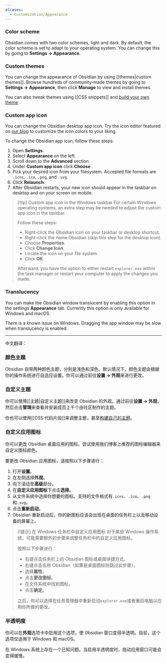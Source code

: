 ```yaml
---
aliases:
  - Customization/Appearance
---
```

### Color scheme

Obsidian comes with two color schemes, light and dark. By default, the color scheme is set to adapt to your operating system. You can change this by going to **Settings → Appearance**.

### Custom themes

You can change the appearance of Obsidian by using [[themes|custom themes]]. Browse hundreds of community-made themes by going to **Settings → Appearance**, then click **Manage** to view and install themes.

You can also tweak themes using [[CSS snippets]] and [build your own theme](https://docs.obsidian.md/Themes/App+themes/Build+a+theme) .

### Custom app icon

You can change the Obsidian desktop app icon. Try the icon editor featured on [our blog](https://obsidian.md/blog/new-obsidian-icon/) to customize the icon colors to your liking.

To change the Obsidian app icon, follow these steps:

1. Open **Settings**.
2. Select **Appearance** on the left.
3. Scroll down to the **Advanced** section.
4. Under **Custom app icon** click **Choose** .
5. Pick your desired icon from your filesystem.  Accepted file formats are `.icns`, `.ico`, `.png`, and `.svg`.
6. Click **Relaunch**.
7. After Obsidian restarts, your new icon should appear in the taskbar on desktop and on your screen on mobile.

> [!tip] Custom app icon in the  Windows taskbar 
> For certain Windows operating systems, an extra step may be needed to adjust the custom app icon in the taskbar.
> 
> Follow these steps:
> - Right-click the Obsidian icon on your taskbar or desktop shortcut.
> - Right-click the name Obsidian (skip this step for the desktop icon).
> - Choose **Properties**.
> - Click **Change Icon**.
> - Locate the icon on your file system.
> - Click **OK**.
> 
> Afterward, you have the option to either restart `explorer.exe` within the task manager or restart your computer to apply the changes you made.

### Translucency

You can make the Obsidian window translucent by enabling this option in the settings **Appearance** tab. Currently this option is only available for Windows and macOS.

There is a known issue on Windows. Dragging the app window may be slow when translucency is enabled.



---

中文翻译：
### 颜色主题

Obsidian 自带两种颜色主题，分别是浅色和深色。默认情况下，颜色主题会根据你的操作系统进行自适应设置。你可以通过前往**设置 → 外观**来进行更改。

### 自定义主题

你可以使用[[主题|自定义主题]]来改变 Obsidian 的外观。通过前往**设置 → 外观**，然后点击**管理**来查看并安装成百上千个由社区制作的主题。

你也可以使用[[CSS 代码片段]]来调整主题，甚至[构建自己的主题](https://docs.obsidian.md/Themes/App+themes/Build+a+theme)。

### 自定义应用图标

你可以更改 Obsidian 桌面应用的图标。尝试使用我们博客上推荐的图标编辑器来自定义图标颜色。

要更改 Obsidian 应用图标，请按照以下步骤进行：

1. 打开**设置**。
2. 在左侧选择**外观**。
3. 向下滚动至**高级**部分。
4. 在**自定义应用图标**下点击**选择**。
5. 从文件系统中选择你想要的图标。支持的文件格式有`.icns`、`.ico`、`.png`和`.svg`。
6. 点击**重新启动**。
7. Obsidian 重新启动后，你的新图标应该会出现在桌面的任务栏上以及移动设备的屏幕上。

> [!提示] 在 Windows 任务栏中自定义应用图标
> 对于某些 Windows 操作系统，可能需要额外的步骤来调整任务栏中的自定义应用图标。
> 
> 按照以下步骤进行：
> - 右键点击任务栏上的 Obsidian 图标或桌面快捷方式。
> - 右键点击名称 Obsidian（如果是桌面图标则跳过此步骤）。
> - 选择**属性**。
> - 点击**更改图标**。
> - 在文件系统中找到图标。
> - 点击**确定**。
> 
> 之后，你可以选择在任务管理器中重新启动`explorer.exe`或者重启电脑以应用你所做的更改。

### 半透明度

你可以在**外观**选项卡中启用这个选项，使 Obsidian 窗口变得半透明。目前，这个选项仅适用于 Windows 和 macOS。

在 Windows 系统上存在一个已知问题。当启用半透明度时，拖动应用窗口可能会变得缓慢。
